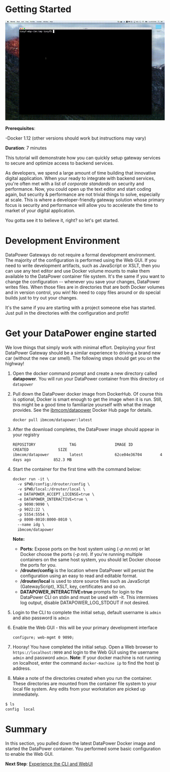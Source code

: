 # Getting Started

![demo](start-with-docker.gif)

**Prerequisites**: 

-Docker 1.12 (other versions should work but instructions may vary)

**Duration**: 7 minutes

This tutorial will demonstrate how you can quickly setup gateway services to secure and optimize access to backend services.

As developers, we spend a large amount of time building that innovative digital application. When your ready to integrate with  backend services, you're often met with a list of *corporate standards* on security and performance. Now, you could open up the text editor and start coding again, but security & performance are not trivial things to solve, especially at scale. This is where a developer-friendly gateway solution whose primary focus is security and performance will allow you to accelerate the time to market of your digital application.

You gotta see it to believe it, right? so let's get started.

# Development Environment

DataPower Gateways do not require a formal development environment. The majority of the configuration is performed using the Web GUI. If you need to write development artifacts, such as JavaScript or XSLT, then you can use any text editor and use Docker volume mounts to make them available to the DataPower container file system. It's the same if you want to change the configuration -- whenever you save your changes, DataPower writes files. When those files are in directories that are both Docker volumes and in version control, you win! No need to copy files around or do special builds just to try out your changes.

It's the same if you are starting with a project someone else has started. Just pull in the directories with the configuration and profit!

# Get your DataPower engine started

We love things that simply work with minimal effort. Deploying your first DataPower Gateway should be a similar experience to driving a brand new car (without the new car smell). The following steps should get you on the highway!

1. Open the docker command prompt and create a new directory called **datapower**. You will run your DataPower container from this directory `cd datapower`
2. Pull down the DataPower docker image from DockerHub. Of course this is optional, Docker is smart enough to get the image when it is run. Still, this might be a good time to familiarize yourself with what the image provides. See the [ibmcom/datapower](https://hub.docker.com/r/ibmcom/datapower/) Docker Hub page for details.

    ```
    docker pull ibmcom/datapower:latest
    ```

3. After the download completes, the DataPower image should appear in your registry

    ```
    REPOSITORY               TAG                 IMAGE ID            CREATED             SIZE
    ibmcom/datapower         latest              62ce04e36704        4 days ago          852.3 MB
    ```

4. Start the container for the first time with the command below:

    ```
    docker run -it \
      -v $PWD/config:/drouter/config \
      -v $PWD/local:/drouter/local \
      -e DATAPOWER_ACCEPT_LICENSE=true \
      -e DATAPOWER_INTERACTIVE=true \
      -p 9090:9090 \
      -p 9022:22 \
      -p 5554:5554 \
      -p 8000-8010:8000-8010 \
      --name idg \
      ibmcom/datapower
    ```

    **Note:** 
    * **Ports:** Expose ports on the host system using (_-p nn:nn_) or let Docker choose the ports (_-p nn_). If you're running multiple containers on the same host system, you should let Docker choose the ports for you.
    * **/drouter/config** is the location where DataPower will persist the configuration using an easy to read and editable format.
    * **/drouter/local** is used to store source files such as JavaScript (GatewayScript), XSLT, key, certificates and so on.
    * **DATAPOWER_INTERACTIVE=true** prompts for login to the DataPower CLI on stdin and must be used with -it. This intermixes log output, disable DATAPOWER_LOG_STDOUT if not desired.

5. Login to the CLI to complete the initial setup, default username is `admin` and also password is `admin`
6. Enable the Web GUI - this will be your primary development interface
    ```
    configure; web-mgmt 0 9090;
    ```
7. Hooray! You have completed the initial setup. Open a Web browser to `https://localhost:9090` and login to the Web GUI using the username `admin` and password `admin`.
**Note**: If your docker machine is not running on localhost, enter the command `docker-machine ip` to find the host ip address.  
8. Make a note of the directories created when you run the container. These directories are mounted from the container file system to your local file system. Any edits from your workstation are picked up immediately.
```
$ ls
config	local 
```

# Summary

In this section, you pulled down the latest DataPower Docker image and started the DataPower container. You performed some basic configuration to enable the Web GUI.

**Next Step**: [Experience the CLI and WebUI](experience-cli-webgui.md)